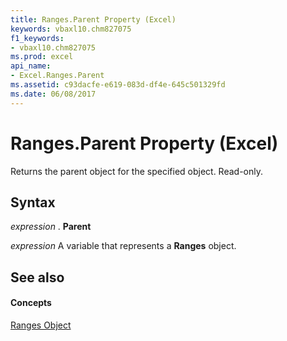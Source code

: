 ```yaml
---
title: Ranges.Parent Property (Excel)
keywords: vbaxl10.chm827075
f1_keywords:
- vbaxl10.chm827075
ms.prod: excel
api_name:
- Excel.Ranges.Parent
ms.assetid: c93dacfe-e619-083d-df4e-645c501329fd
ms.date: 06/08/2017
---
```



# Ranges.Parent Property (Excel)

Returns the parent object for the specified object. Read-only.


## Syntax

 _expression_ . **Parent**

 _expression_ A variable that represents a **Ranges** object.


## See also


#### Concepts


[Ranges Object](Excel.Ranges.md)

